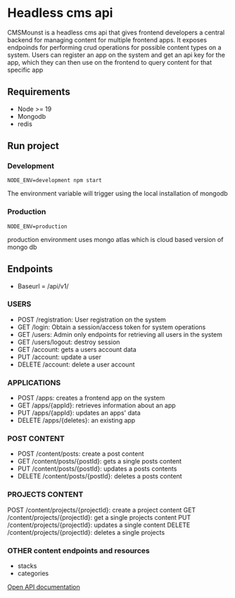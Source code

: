 # Headless cms api

CMSMounst is a headless cms api that gives frontend developers a central backend for managing
content for multiple frontend apps. It exposes endpoinds for performing crud operations for possible content types on a system.
Users can register an app on the system and get an api key for the app, which they can then use on the frontend to query content for that specific app

## Requirements

- Node >= 19
- Mongodb
- redis

## Run project

### Development

```
NODE_ENV=development npm start
```

The environment variable will trigger using the local installation of mongodb

### Production

```
NODE_ENV=production
```

production environment uses mongo atlas which is cloud based version of mongo db

## Endpoints

- Baseurl = /api/v1/

### USERS

- POST /registration: User registration on the system
- GET /login: Obtain a session/access token for system operations
- GET /users: Admin only endpoints for retrieving all users in the system
- GET /users/logout: destroy session
- GET /account: gets a users account data
- PUT /account: update a user
- DELETE /account: delete a user account

### APPLICATIONS

- POST /apps: creates a frontend app on the system
- GET /apps/{appId}: retrieves information about an app
- PUT /apps/{appId}: updates an apps' data
- DELETE /apps/{deletes}: an existing app

### POST CONTENT

- POST /content/posts: create a post content
- GET /content/posts/{postId}: gets a single posts content
- PUT /content/posts/{postId}: updates a posts contents
- DELETE /content/posts/{postId}: deletes a posts content

### PROJECTS CONTENT

POST /content/projects/{projectId}: create a project content
GET /content/projects/{projectId}: get a single projects content
PUT /content/projects/{projectId}: updates a single content
DELETE /content/projects/{projectId}: deletes a single projects

### OTHER content endpoints and resources

- stacks
- categories

[Open API documentation](https://app.swaggerhub.com/apis/Projuanito/CMSMount/0.1)
